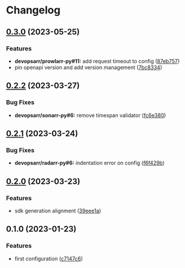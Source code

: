 # Changelog

## [0.3.0](https://github.com/devopsarr/radarr-py/compare/v0.2.2...v0.3.0) (2023-05-25)


### Features

* **devopsarr/prowlarr-py#11:** add request timeout to config ([87eb757](https://github.com/devopsarr/radarr-py/commit/87eb757431ac1ef56ceca2d78c43480e4c27f97a))
* pin openapi version and add version management ([7bc8334](https://github.com/devopsarr/radarr-py/commit/7bc8334a6094ed411955dd394bd64cbd35927f3f))

## [0.2.2](https://github.com/devopsarr/radarr-py/compare/v0.2.1...v0.2.2) (2023-03-27)


### Bug Fixes

* **devopsarr/sonarr-py#6:** remove timespan validator ([fc6e380](https://github.com/devopsarr/radarr-py/commit/fc6e38092dcdef926dfee7606212d7f5cea2e3cc))

## [0.2.1](https://github.com/devopsarr/radarr-py/compare/v0.2.0...v0.2.1) (2023-03-24)


### Bug Fixes

* **devopsarr/radarr-py#6:** indentation error on config ([f6f429b](https://github.com/devopsarr/radarr-py/commit/f6f429bbeeec287dca65ed3fb32da03ce10f16ab))

## [0.2.0](https://github.com/devopsarr/radarr-py/compare/v0.1.0...v0.2.0) (2023-03-23)


### Features

* sdk generation alignment ([39eee1a](https://github.com/devopsarr/radarr-py/commit/39eee1a9cb2e3135abd10050ad1e5e41a4a9e229))

## 0.1.0 (2023-01-23)


### Features

* first configuration ([c7147c6](https://github.com/devopsarr/radarr-py/commit/c7147c6c92d77b770b4f6d2b716f4d4bf579780d))
